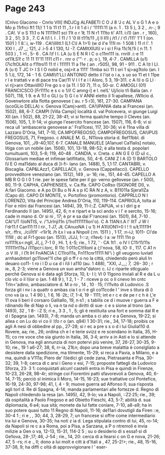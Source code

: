 # Page 243

(Cnlvo Glacomo - Cnrlo VIII] INDJCg ALFABETI C O J 8 'J c AL V o G 1 A e o Mo p 11rfrci ft1 11// 1 1 b 11 t1 11 ,.1.r l it 1 d i / '11111:11 (a n. 1 . 13 5 ), 3 2 , .n-.; 9 . CA!. V o S 11\1 o N 11111h11 sci 11t o r 1Ł 11 N r1 111to ti' A11. i:i1) (an . r , 160), 3 2 , 51; 3 3 , 7. C A l\1 I\. I . Ì 11 / 1 '0 lll t1!1t/11 ,/j ll ll1l j /t1 / / t1 /111' 1'1 1 (on. 1501 ) 1 8.'.i, w-119 . CA!\lllltl\.1 (L1 C\l A 1>1) (w d il'e 111l m· 1 508 ) 11 rl l'. 1 XXI I , J7 ,,; 121, J .ì-5 4 I 130, fJ -7. CAMltXIUl\l v i si I Fra 11c1Ł!1i ( n 11. 1 503 ) , 1 >I , 5- 6 . CA l\f I I. LA (u I) E N R l C o c11m111 is. rnrill .i:·e 11 ot11ŁS1! c 11 11 11'11 1111 c11 r . rnr o (""· r . p; o ), 19, 4-7 . CAMILLA (u1) (7ic1tOLAl\t o f11tro11 11 t! i 111111 11 a 11e ( an . r505), 98, 91 - 911 . C A l\t I LI. A (u t) T JC I> I S I O nobil e, osj>it a 1111' 11mba sci 11 t ori 1 sj>ag1tolo (an. I 5 1.i), 172, 14 - 1 6. CAMl\l1'LLI ANTONIO detto il l'ist o i a, s uo so 11 et t 11pe r l e trattati v e di pace tra Car/11 V I I f e i l Aloro, 5 3, 19-311. c A l\I o G LI · vi rij>arn OttaviilllO Fre go s o (a 11. I 50 7), 11 o, 50-sr. C AMOGLI (01) FRANCICSCO [Fr1111c e s c o 1/i! C amng·i] e l. ne!L' Uj/ìcio t!i Balia (an. r 507), 118, 1 9. e A 1\1 o GLI (u 1) G I o V ANNI eletto il 1i·apallese, /Wllcio d. Govenwtore alla flotta genovese ( au. r 5 r3), 161, 27-30. CAMPANA (scoGLio DELLA) v. Genova (Camj>antl). CA!\IPANIA data ai Francesi (an. 1502), 88, 6-7. CAMPl [Villa Campi] località d. val Polcevera, vi giunge Luigi XII (an. l 502), 88, 21-22, 38-41; vi si ferma qualche tempo il Cleves (an. 1506), 105, 1, lI-14; vi giunge l'esercito francese (an. 1507), 116, 6-8; vi si reca ull 'ambasceria genovese a:' Fra11cesi, 117, 30-36; vi è 11na villa di Lazzaro D'Oria, 141, 7-10, CA.MPOFREGOSO, CAMPOFREGOSUS, CAl\IPUS FREGOSUS, 71, Fregoso. c ANALE M. G., N11ova storia d. Ref11bbl. di Genova, 101, ,J9-40;107, 6-7. CANALE MANUELE [A1anuel Ca11alis] notaio, litiga con un nobile (an. 1506), 101, 13-18, 98-52; è alla testa d. popolari tumultuanti, 103, 5-8; 119, 40-48 . CANDlA, v. Creta. c AN G E 0 (D u) c., Glossarium mediae et infimae latiflitatis, 50, 4-6. CANI Z l A (D 1) BARTOLO l\l E O ma11dato al duca di ]I-fi- lano (an. 1488), 5, 1,1·17. CANTABRI, v. Biscaglia. CAP&LAzz1, CAPELLACII, v. Genova (Cappellacci). CAPELLO provveditore veneziano (an. 1512), 149 , u- 16; rie., 151, 44-45. CAPELLO A MB R O G I 0 1 rie. per le spese fatte per il go· verno gellovese (an. r 500), 80, 11-9. CAPHA, CAPHENSES, v. Ca.ffa. CAPO CoRso (SIGNORE DI), v. A:fari Giacomo. e A po DI Bu o N A s p IC RA N z A, v. B11011a Sjera!lZa (Capo di). CAPO DI MONTE, v. Portofino (promontorio). CAPPRLLO N I LORENZO, Vita del Principe Andrea D'Oria, 110, 119-114. CAPRIOLA, tolta ai Fior e ntini dai Francesi (an. 1494), 39, 11-l::Z. CAPUA, vi s l dirl g e Ferdinando II (an. 1495), 42, 6; n e ripart e la sci ando v i l' e sercito, 15-16; cade in mano d. Or si ni , 17; è pr e sa dai F'rancesi (an. 1501), 84, 7-10 . CAl'UT l\loNTIS, v. /'1Jrlnji11n (/1ro1111111lori'o). C A 11AN:t.A l' lltT J W I l'dr11.f Can111:11 I rir., 1 J7, JŁ CAnuoNA ( u 1) H A1l\ION1>0 I ! !i s/Ł11111H v/r,.·ffrx, .\/ci/Ìt1I' -r1ir1Ł /h Łx l va a Nnpoll (:rn. 1511 ) , 1·17, :n-iJ; 1011- Cl'de 111lll ; dc al Fr1·goso (an. 1513), J(JJ, 1-::z; rl1evŁ· l a :w 1111 11n p ro1111Łs<:ngll, J(,.j, 7-1 0 , Hi. 1, Ł-S; rie., 1 72, ' · CA 1t1 . o IV I C11r11/11s 111111rt11sJ i111pcr:i.lorc, R 11c 1·011cC!l!llonl a (;l'nova, 58, IO· ll , 117. C A1 n .o V III , l {1t IH FnANClA [ C11rol11s, Fn111cnr11111 NI'\ ) gll veugono luvlatl arnhasdntorl gc11ove!'!I che gli o ff r o no la città, chiedendo però aluli In deuaro co11- t ro i l D u ca d i i\li l a110 (au. 1 488), "XXI, J.,,,; 7, :26- 30 ; r ie., 8, 2-3; viene a Genova un suo amha"datorc c. IJ c riparte stlcgualo perchè Genova si è data agli Sforza, 10, Ł- I l; Vl 0 11gono inviali al R e da L u clo vlc o il ì\Ior o (an. 1 48 9 ), 1 2, 1 - 7 : riceve p oc o li cnevo lm cntc Trln<'adino, ambasciatore d. M o ro , 14 , 10 · 15; l'i11vito di Ludovico .S forza gli i nv i a quattr o ambas cia t o ri e gli co11ccde l ' inve s titura di (ì cno va (a u. 1 4 90 ), 1 6, 16 ·2Ł; i7, 1-4, 19 - 1111; int e r c e de pe r c h è (,'e 11 ova li beri il corsaro Galliallo, 19, n·s1 ; s tabilis ce d i muove r guerra a F e rdinando Re di Nap o li, va n ta nd o diritti di sue· c e s sione al trono (an. 1493), 32 , 1 8- ::Z S; ri e., 3 3 , 1 , 5; gli è restituita una fort e somma dal R e d i Spagna (an. 1493), 7-8; manda un amba s ci ato r e a Genova, 19-22; si allea c on Lu do vi co il :\fo r o (an. q94) 1 30-31; rie., 34, 17-18; proibis ce agli A nesi di obbedire al pp., 27-28; si r ec a pre s s o d i lui Giulia110 d. Rovere, aa; rie., 26; ordina ch e l e terie svizz e re scendano in Italia, 35, H-15; co rre voce che sia giunto in Italia, 36, 3·4; arriv a in Asti e lo si attende in Genova, ma egli annunzia di non potervi più venire, 37, 26-27, 30-35, 9-10; rie., 19 1 a6-27; 38, 6, rr-ia, 21Łn; dopo una breve malattia è conslgliato a desistere dalla spedizione, ma tilmente, 15-29; si reca a Pavia, a Milano, e a ma, quindi a V111a; Piero de' l\Iedici gli cede zana, Pietrasanta e Pisa, 30-32; 39, 1-8; cerca di c arsi i Geno v esi, 7-15; proposte fattegli da Ludovico Sforza, 23· 3 1: conquistati alcun! castelli entra in Pisa e quindi in Firenze, 10-23, 26-28, 98-4r; stringe coi Fiorentini patti sfavorevoli a Genova, 40, 6- 14, 7-15; perciò sl inimica li Moro, 14-15, 16-23; sue trattative col Pontefice, 16-19, 24-30, 97-98; 41, I, 4 - 9; muove guerra ad Alfonso II; sua risposta agli torl d. Re di Spagna, 4-14; manda parlamentari alle fortezze d. Regno di Napoli chledendo la resa (an. 1495), 42, 9-lo; va a Napoli, ::Z2·25; rie., 39; dà ospitalità a Paolo Fregoso e ad Obietto Fieschi, 43, 5-7; abilità d. sua diplomazia, 6·a4; sua sità; monete da lui fatte coniare, 7-10, a8-a9; ha in suo potere quasi tutto 11 Regno di Napoli, 11-16; de11ari dovutigli da Firen ::e, 30-4 1 ; ri e , , 30; 44, 3, 28-29, 7; un francese si offre come intermediario tra lui e Genova, 30-35; ha noti z ia d. Lega stipulata contro di lui, 45, ro-14; da Napoli si re c a a Roma, poi a Pisa, a Sarzana, a P o ntremoli e invia milizie a Gen o va, 12-13, 15-31, 114-2 5 ; su o desiderio di s essa1·sì di Ge!lova, 28-,17; 46, J-54 ; rie., 14, 20: cerca di a llearsi c on G e nova, 21-26; 47, 5 -rs; ri e ., Il; dono a lui molt e citt à d'Itali a , 47, 25-2!>; rie., 48, 15-16, 37-38, 9; ha diffi c oltà di approvvigionare l ' eser-